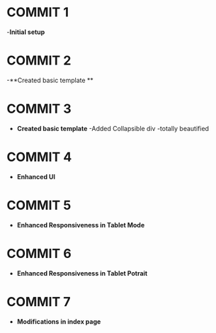 # COMMIT 1

-**Initial setup**

# COMMIT 2

-**Created basic template **

# COMMIT 3

- **Created basic template** 
-Added Collapsible div 
-totally beautified

# COMMIT 4

- **Enhanced UI** 

# COMMIT 5

- **Enhanced Responsiveness in Tablet Mode** 

# COMMIT 6

- **Enhanced Responsiveness in Tablet Potrait** 

# COMMIT 7 

- **Modifications in index page** 


